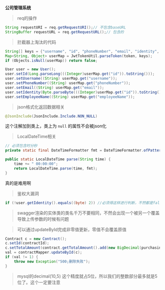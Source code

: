 **公司管理系统**
> req的操作
```java
String requestURI = req.getRequestURI();// 不包含baseURL
StringBuffer requestURL = req.getRequestURL();// 包含的
```
> 拦截器上淘汰的代码
```java
String[] keys = {"username", "id", "phoneNumber", "email", "identity", "employeeName"};
Map<String, Object> userMap = JwtTokenUtil.parseToken(token, keys);
if (Objects.isNull(userMap)) return false;

User user = new User();
user.setId(Long.parseLong(((Integer)userMap.get("id")).toString()));   // 好家伙，解析出来之后就不是Long类型了，人都麻了
user.setUsername((String) userMap.get("username"));
user.setPhoneNumber((String) userMap.get("phoneNumber"));
user.setEmail((String) userMap.get("email"));
user.setIdentity(Byte.parseByte(((Integer)userMap.get("id")).toString()));
user.setEmployeeName((String) userMap.get("employeeName"));
```
> json格式化返回数据相关
```java
@JsonInclude(JsonInclude.Include.NON_NULL)
```
这个注解加到类上，类上为 `null` 的属性不会被json化
> LocalDateTime相关
```java
// 必须包含时分秒
private static final DateTimeFormatter fmt = DateTimeFormatter.ofPattern("yyyy-MM-dd HH:mm:ss");

public static LocalDateTime parse(String time) {
    time += " 00:00:00";
    return LocalDateTime.parse(time, fmt);
}
```
真的是难用啊

> 鉴权大漏洞
```java
if (!user.getIdentity().equals((byte) 2)) //必须得这样进行判断，不然都是false
```
> swagger渲染的实体类的类名千万不要相同，不然会出现一个被另一个覆盖导致上传参数的时候有问题

> 可以通过updateById完成非零值更新，零值不会覆盖原值
```java
Contract c = new Contract();
c.setId(contractId);
c.setTotalAmount(contract.getTotalAmount().add(new BigDecimal(purchasingGoods.getPurchasingCount()).multiply(goods.getUnitPrice())));
val = contractMapper.updateById(c);
if (val != 1) {
    throw new Exception("500;删除失败");
}
```

> mysql的decimal(10,5)
这个精度就占5位，所以我们的整数部分最多就是5位了。这个一定要注意
